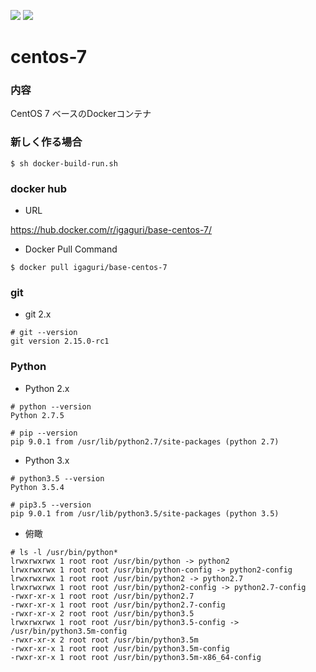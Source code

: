 [![](https://images.microbadger.com/badges/image/igaguri/base-centos-7.svg)](https://microbadger.com/images/igaguri/base-centos-7 "Get your own image badge on microbadger.com") [![](https://images.microbadger.com/badges/version/igaguri/base-centos-7.svg)](https://microbadger.com/images/igaguri/base-centos-7 "Get your own version badge on microbadger.com")

# centos-7

### 内容

CentOS 7 ベースのDockerコンテナ

### 新しく作る場合

```
$ sh docker-build-run.sh
```

### docker hub

+ URL

https://hub.docker.com/r/igaguri/base-centos-7/

+ Docker Pull Command

```
$ docker pull igaguri/base-centos-7
```

### git

+ git 2.x

```
# git --version
git version 2.15.0-rc1
```

### Python

+ Python 2.x

```
# python --version
Python 2.7.5

# pip --version
pip 9.0.1 from /usr/lib/python2.7/site-packages (python 2.7)
```

+ Python 3.x

```
# python3.5 --version
Python 3.5.4

# pip3.5 --version
pip 9.0.1 from /usr/lib/python3.5/site-packages (python 3.5)
```

+ 俯瞰

```
# ls -l /usr/bin/python*
lrwxrwxrwx 1 root root /usr/bin/python -> python2
lrwxrwxrwx 1 root root /usr/bin/python-config -> python2-config
lrwxrwxrwx 1 root root /usr/bin/python2 -> python2.7
lrwxrwxrwx 1 root root /usr/bin/python2-config -> python2.7-config
-rwxr-xr-x 1 root root /usr/bin/python2.7
-rwxr-xr-x 1 root root /usr/bin/python2.7-config
-rwxr-xr-x 2 root root /usr/bin/python3.5
lrwxrwxrwx 1 root root /usr/bin/python3.5-config -> /usr/bin/python3.5m-config
-rwxr-xr-x 2 root root /usr/bin/python3.5m
-rwxr-xr-x 1 root root /usr/bin/python3.5m-config
-rwxr-xr-x 1 root root /usr/bin/python3.5m-x86_64-config
```

